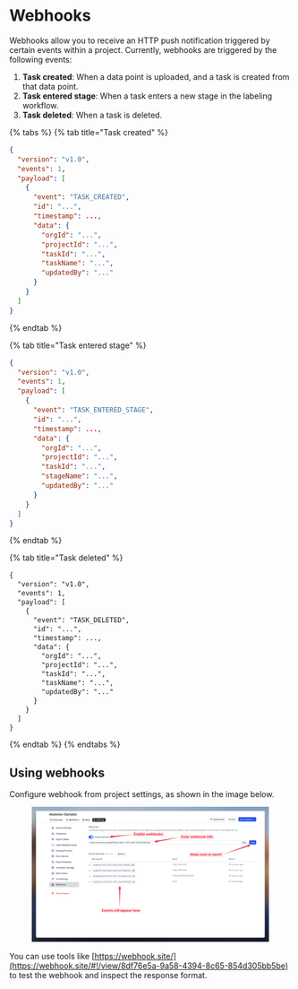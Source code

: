 # Webhooks

Webhooks allow you to receive an HTTP push notification triggered by certain events within a project. Currently, webhooks are triggered by the following events:&#x20;

1. **Task created**: When a data point is uploaded, and a task is created from that data point.&#x20;
2. **Task entered stage**: When a task enters a new stage in the labeling workflow.
3. **Task deleted**: When a task is deleted.

{% tabs %}
{% tab title="Task created" %}
```json
{
  "version": "v1.0",
  "events": 1,
  "payload": [
    {
      "event": "TASK_CREATED",
      "id": "...",
      "timestamp": ...,
      "data": {
        "orgId": "...",
        "projectId": "...",
        "taskId": "...",
        "taskName": "...",
        "updatedBy": "..."
      }
    }
  ]
}
```
{% endtab %}

{% tab title="Task entered stage" %}
```json
{
  "version": "v1.0",
  "events": 1,
  "payload": [
    {
      "event": "TASK_ENTERED_STAGE",
      "id": "...",
      "timestamp": ...,
      "data": {
        "orgId": "...",
        "projectId": "...",
        "taskId": "...",
        "stageName": "...",
        "updatedBy": "..."
      }
    }
  ]
}
```
{% endtab %}

{% tab title="Task deleted" %}
```
{
  "version": "v1.0",
  "events": 1,
  "payload": [
    {
      "event": "TASK_DELETED",
      "id": "...",
      "timestamp": ...,
      "data": {
        "orgId": "...",
        "projectId": "...",
        "taskId": "...",
        "taskName": "...",
        "updatedBy": "..."
      }
    }
  ]
}
```
{% endtab %}
{% endtabs %}

## Using webhooks

Configure webhook from project settings, as shown in the image below.&#x20;

<figure><img src="../../.gitbook/assets/RedBrick AI 2024-04-22 at 11.05.15@2x.png" alt=""><figcaption></figcaption></figure>

You can use tools like [https://webhook.site/](https://webhook.site/#!/view/8df76e5a-9a58-4394-8c65-854d305bb5be) to test the webhook and inspect the response format.&#x20;
